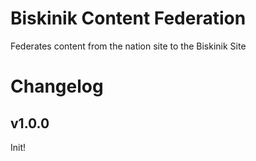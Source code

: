 # Biskinik Content Federation

Federates content from the nation site to the Biskinik Site

# Changelog

## v1.0.0

Init!

